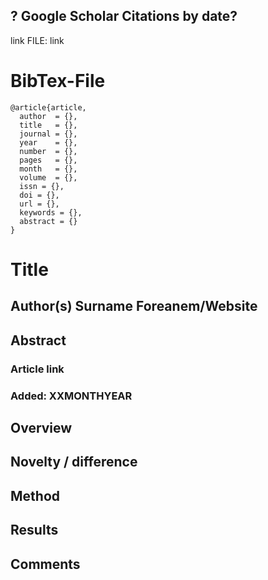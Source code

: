 ## ? Google Scholar Citations by date?
link
FILE: link

# BibTex-File
```
@article{article,
  author  = {}, 
  title   = {},
  journal = {},
  year    = {},
  number  = {},
  pages   = {},
  month   = {},
  volume  = {},
  issn = {},
  doi = {},
  url = {},
  keywords = {},
  abstract = {}
}
```

# Title

## Author(s) Surname Foreanem/Website

## Abstract

### Article link

### Added: XXMONTHYEAR

## Overview

## Novelty / difference

## Method 

## Results

## Comments

